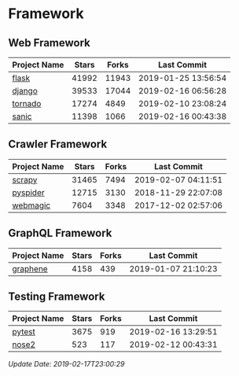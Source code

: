 # Framework

## Web Framework

| Project Name | Stars | Forks | Last Commit |
| ------------ | ----- | ----- | ----------- |
| [flask](https://github.com/pallets/flask) | 41992 | 11943 | 2019-01-25 13:56:54 |
| [django](https://github.com/django/django) | 39533 | 17044 | 2019-02-16 06:56:28 |
| [tornado](https://github.com/tornadoweb/tornado) | 17274 | 4849 | 2019-02-10 23:08:24 |
| [sanic](https://github.com/huge-success/sanic) | 11398 | 1066 | 2019-02-16 00:43:38 |

## Crawler Framework

| Project Name | Stars | Forks | Last Commit |
| ------------ | ----- | ----- | ----------- |
| [scrapy](https://github.com/scrapy/scrapy) | 31465 | 7494 | 2019-02-07 04:11:51 |
| [pyspider](https://github.com/binux/pyspider) | 12715 | 3130 | 2018-11-29 22:07:08 |
| [webmagic](https://github.com/code4craft/webmagic) | 7604 | 3348 | 2017-12-02 02:57:06 |

## GraphQL Framework

| Project Name | Stars | Forks | Last Commit |
| ------------ | ----- | ----- | ----------- |
| [graphene](https://github.com/graphql-python/graphene) | 4158 | 439 | 2019-01-07 21:10:23 |

## Testing Framework

| Project Name | Stars | Forks | Last Commit |
| ------------ | ----- | ----- | ----------- |
| [pytest](https://github.com/pytest-dev/pytest) | 3675 | 919 | 2019-02-16 13:29:51 |
| [nose2](https://github.com/nose-devs/nose2) | 523 | 117 | 2019-02-12 00:43:31 |

*Update Date: 2019-02-17T23:00:29*